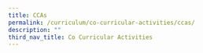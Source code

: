 ```yaml
---
title: CCAs
permalink: /curriculum/co-curricular-activities/ccas/
description: ""
third_nav_title: Co Curricular Activities
---
```

